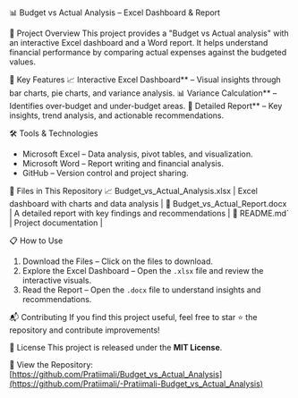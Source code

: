 📊 Budget vs Actual Analysis – Excel Dashboard & Report

📌 Project Overview
This project provides a "Budget vs Actual analysis" with an interactive Excel dashboard and a Word report. It helps understand financial performance by comparing actual expenses against the budgeted values.

🚀 Key Features
📈 Interactive Excel Dashboard** – Visual insights through bar charts, pie charts, and variance analysis.
📊 Variance Calculation** – Identifies over-budget and under-budget areas.
📃 Detailed Report** – Key insights, trend analysis, and actionable recommendations.

🛠️ Tools & Technologies
- Microsoft Excel – Data analysis, pivot tables, and visualization.
- Microsoft Word – Report writing and financial analysis.
- GitHub – Version control and project sharing.

📂 Files in This Repository
📈 Budget_vs_Actual_Analysis.xlsx | Excel dashboard with charts and data analysis |
📃 Budget_vs_Actual_Report.docx | A detailed report with key findings and recommendations |
📄 README.md` | Project documentation |

📋 How to Use
1. Download the Files – Click on the files to download.  
2. Explore the Excel Dashboard – Open the `.xlsx` file and review the interactive visuals.  
3. Read the Report – Open the `.docx` file to understand insights and recommendations.  

📬 Contributing
If you find this project useful, feel free to star ⭐ the repository and contribute improvements!

📄 License
This project is released under the **MIT License**.

🔗 View the Repository: [https://github.com/Pratiimali/Budget_vs_Actual_Analysis](https://github.com/Pratiimali/-Pratiimali-Budget_vs_Actual_Analysis)
